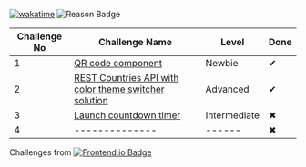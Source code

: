[![wakatime](https://wakatime.com/badge/github/sumaiyakawsar/FrontendMentorsChallenges.svg)](https://wakatime.com/badge/github/sumaiyakawsar/FrontendMentorsChallenges) ![Reason Badge](https://img.shields.io/badge/Personal_Project-10b981?style=plastic)


| Challenge No | Challenge Name      | Level  | Done | 
| ------------ | ------------------- | -----  | ---- |
| 1            | [QR code component](https://github.com/sumaiyakawsar/FrontendMentorsChallenges/tree/main/Projects/qr-code-component-project)   | Newbie |  ✔   |
| 2            | [REST Countries API with color theme switcher solution](https://github.com/sumaiyakawsar/rest-api-countries-react)   |  Advanced |  ✔   |
| 3            | [Launch countdown timer](https://github.com/sumaiyakawsar/FrontendMentorsChallenges/tree/main/Projects/launch-countdown-timer)  | Intermediate |  ✖   |
| 4            | --------------  | ------ |  ✖   |

Challenges from [![Frontend.io Badge](https://img.shields.io/badge/-_Frontend.io_-3F54A3?style=plastic&labelColor=3F54A3&logo=frontend-mentor&logoColor=white&link=https://www.frontendmentor.io)](https://www.frontendmentor.io)
